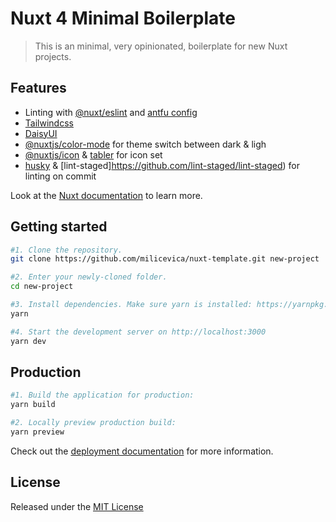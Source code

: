 # Nuxt 4 Minimal Boilerplate

> This is an minimal, very opinionated, boilerplate for new Nuxt projects.

## Features

- Linting with [@nuxt/eslint](https://nuxt.com/modules/eslint) and [antfu config](https://github.com/antfu/eslint-config)
- [Tailwindcss](https://tailwindcss.com/)
- [DaisyUI](https://daisyui.com/)
- [@nuxtjs/color-mode](https://nuxt.com/modules/color-mode) for theme switch between dark & ligh
- [@nuxtjs/icon](https://nuxt.com/modules/icon) & [tabler](https://icones.js.org/collection/tabler) for icon set
- [husky](https://github.com/typicode/husky) & [lint-staged]https://github.com/lint-staged/lint-staged) for linting on commit

Look at the [Nuxt documentation](https://nuxt.com/docs/getting-started/introduction) to learn more.

## Getting started

```bash
#1. Clone the repository.
git clone https://github.com/milicevica/nuxt-template.git new-project

#2. Enter your newly-cloned folder.
cd new-project

#3. Install dependencies. Make sure yarn is installed: https://yarnpkg.com/lang/en/docs/install
yarn

#4. Start the development server on http://localhost:3000
yarn dev
```

## Production

```bash
#1. Build the application for production:
yarn build

#2. Locally preview production build:
yarn preview
```

Check out the [deployment documentation](https://nuxt.com/docs/getting-started/deployment) for more information.

## License

Released under the [MIT License](https://opensource.org/license/MIT)

